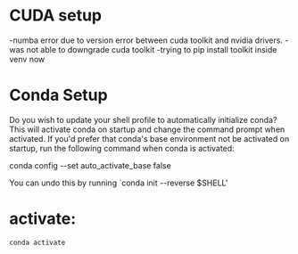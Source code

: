 # CUDA setup
-numba error due to version error between cuda toolkit and nvidia drivers.
-was not able to downgrade cuda toolkit
-trying to pip install toolkit inside venv now

# Conda Setup
Do you wish to update your shell profile to automatically initialize conda?
This will activate conda on startup and change the command prompt when activated.
If you'd prefer that conda's base environment not be activated on startup,
   run the following command when conda is activated:

conda config --set auto_activate_base false

You can undo this by running `conda init --reverse $SHELL'

# activate:
    conda activate